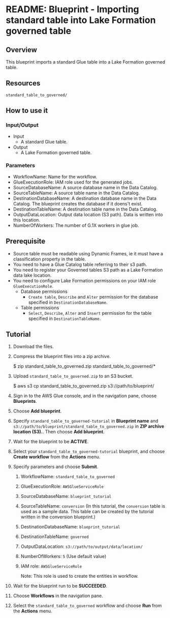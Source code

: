 # README: Blueprint - Importing standard table into Lake Formation governed table
 
## Overview

This blueprint imports a standard Glue table into a Lake Formation governed table.

## Resources

```
standard_table_to_governed/
```

## How to use it
### Input/Output

* Input
    * A standard Glue table.
* Output
    * A Lake Formation governed table.

### Parameters

* WorkflowName: Name for the workflow.
* GlueExecutionRole: IAM role used for the generated jobs.
* SourceDatabaseName: A source database name in the Data Catalog.
* SourceTableName: A source table name in the Data Catalog.
* DestinationDatabaseName: A destination database name in the Data Catalog. The blueprint creates the database if it doens't exist.
* DestinationTableName: A destination table name in the Data Catalog.
* OutputDataLocation: Output data location (S3 path). Data is written into this location.
* NumberOfWorkers: The number of G.1X workers in glue job.

## Prerequisite
* Source table must be readable using Dynamic Frames, ie it must have a classification property in the table.
* You need to have a Glue Catalog table referring to their s3 path.
* You need to register your Governed tables S3 path as a Lake Formation data lake location.
* You need to configure Lake Formation permissions on your IAM role `GlueExecutionRole`.
  * Database permissions
    * `Create table`, `Describe` and `Alter` permission for the database specified in `DestinationDatabaseName`.
  * Table permissions
    * `Select`, `Describe`, `Alter` and `Insert` permission for the table specified in `DestinationTableName`.

## Tutorial

1. Download the files.
2. Compress the blueprint files into a zip archive.
    
    $ zip standard_table_to_governed.zip standard_table_to_governed/*
3. Upload `standard_table_to_governed.zip` to an S3 bucket.
    
    $ aws s3 cp standard_table_to_governed.zip s3://path/to/blueprint/
4. Sign in to the AWS Glue console, and in the navigation pane, choose **Blueprints**.
5. Choose **Add blueprint**.
6. Specify `standard_table_to_governed-tutorial` in **Blueprint name** and `s3://path/to/blueprint/standard_table_to_governed.zip` in **ZIP archive location (S3).**. Then choose **Add blueprint**.
7. Wait for the blueprint to be **ACTIVE**.
8. Select your `standard_table_to_governed-tutorial` blueprint, and choose **Create workflow** from the **Actions** menu.
9. Specify parameters and choose **Submit**.
    1. WorkflowName: `standard_table_to_governed`
    2. GlueExecutionRole: `AWSGlueServiceRole`
    3. SourceDatabaseName: `blueprint_tutorial`
    4. SourceTableName: `conversion` (In this tutorial, the `conversion` table is used as a sample data. This table can be created by the tutorial written in the conversion blueprint.)
    5. DestinationDatabaseName: `blueprint_tutorial`
    6. DestinationTableName: `governed`
    7. OutputDataLocation: `s3://path/to/output/data/location/`
    8. NumberOfWorkers: `5` (Use default value)
    9. IAM role: `AWSGlueServiceRole`
        
        Note: This role is used to create the entities in workflow.
10. Wait for the blueprint run to be **SUCCEEDED**.
11. Choose **Workflows** in the navigation pane.
12. Select the `standard_table_to_governed` workflow and choose **Run** from the **Actions** menu.